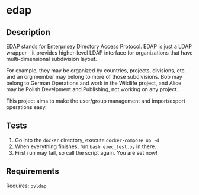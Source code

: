# edap

## Description

EDAP stands for Enterprisey Directory Access Protocol.
EDAP is just a LDAP wrapper - it provides higher-level LDAP interface for organizations that have multi-dimensional subdivision layout.

For example, they may be organized by countries, projects, divisions, etc. and an org member may belong to more of those subdivisions.
Bob may belong to German Operations and work in the Wildlife project, and Alice may be Polish Develpment and Publishing, not working on any project.

This project aims to make the user/group management and import/export operations easy.

## Tests

1. Go into the `docker` directory, execute `docker-compose up -d`
1. When everything finishes, run `bash exec_test.py` in there.
1. First run may fail, so call the script again. You are set now!

## Requirements

Requires: `pyldap`
